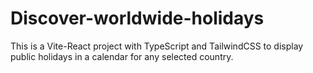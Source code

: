# Discover-worldwide-holidays
This is a Vite-React project with TypeScript and TailwindCSS to display public holidays in a calendar for any selected country.
